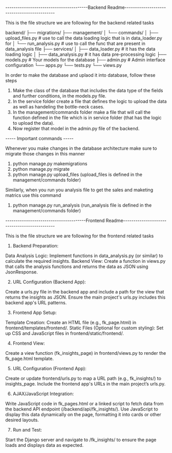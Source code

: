 
----------------------------------------Backend Readme--------------------------------------------

This is the file structure we are following for the backend related tasks

backend/
├── migrations/
├── management/
│   └── commands/
│       ├── upload_files.py  # use to call the data loading logic that is in data_loader.py for 
│       └── run_analysis.py  # use to call the func that are present in data_analysis file
├── services/
│   ├── data_loader.py  # it has the data loading logic
│   ├── data_analysis.py  # it has data pre-processing logic
├── models.py  # Your models for the database
├── admin.py  # Admin interface configuration
└── apps.py
└── tests.py
└── views.py

In order to make the database and uplaod it into database, follow these steps
1. Make the class of the database that includes the data type of the fields and further conditions, in the models.py file.
2. In the service folder create a file that defines the logic to upload the data as well as handeling the bottle-neck cases.
3. In the management/commands folder make a file that will call the function defined in the file which is in service folder (that has the logic to upload the data).
4. Now register that model in the admin.py file of the backend.


----- Important commands -----

Whenever you make changes in the database architecture make sure to migrate those changes in this manner
1. python manage.py makemigrations
2. python manage.py migrate
3. python manage.py upload_files (upload_files is defined in the management/commands folder)

Similarly, when you run you analysis file to get the sales and maketing matrics use this command
1. python manage.py run_analysis (run_analysis file is defined in the management/commands folder) 


---------------------------------------Frontend Readme---------------------------------------------

This is the file structure we are following for the frontend related tasks

1. Backend Preparation:

Data Analysis Logic: Implement functions in data_analysis.py (or similar) to calculate the required insights.
Backend View:
Create a function in views.py that calls the analysis functions and returns the data as JSON using JsonResponse.

2. URL Configuration (Backend App):

Create a urls.py file in the backend app and include a path for the view that returns the insights as JSON.
Ensure the main project's urls.py includes this backend app's URL patterns.

3. Frontend App Setup:

Template Creation:
Create an HTML file (e.g., fk_page.html) in frontend/templates/frontend/.
Static Files (Optional for custom styling):
Set up CSS and JavaScript files in frontend/static/frontend/.

4. Frontend View:

Create a view function (fk_insights_page) in frontend/views.py to render the fk_page.html template.

5. URL Configuration (Frontend App):

Create or update frontend/urls.py to map a URL path (e.g., fk_insights/) to insights_page.
Include the frontend app's URLs in the main project’s urls.py.

6. AJAX/JavaScript Integration:

Write JavaScript code in fk_pages.html or a linked script to fetch data from the backend API endpoint (/backend/api/fk_insights/).
Use JavaScript to display this data dynamically on the page, formatting it into cards or other desired layouts.

7. Run and Test:

Start the Django server and navigate to /fk_insights/ to ensure the page loads and displays data as expected.
